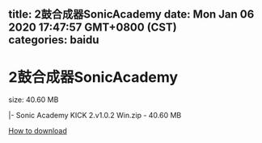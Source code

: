 
title: 2鼓合成器SonicAcademy
date: Mon Jan 06 2020 17:47:57 GMT+0800 (CST)    
categories: baidu
---

# 2鼓合成器SonicAcademy
size: 40.60 MB
 
 
|- Sonic Academy KICK 2.v1.0.2 Win.zip - 40.60 MB

[How to download](https://bpcam.bemobtrk.com/go/2ceec3aa-1ca2-46d6-b9ff-aaa5c184517c?jno=5181)